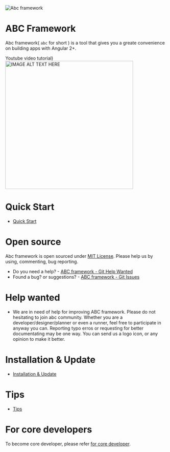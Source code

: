 ![Abc framework](https://raw.githubusercontent.com/wiki/thruthesky/abcframework/front-title.jpg)

# ABC Framework

Abc framework( `abc` for short ) is a tool that gives you a greate convenience on building apps with Angular 2+.




Youtube video tutorial)<br>
<a href="https://www.youtube.com/watch?v=nN3ifO_c05I" target="_blank"><img src="https://raw.githubusercontent.com/wiki/thruthesky/abcframework/video.jpg?dummy=1" alt="IMAGE ALT TEXT HERE" width="400"/></a>


# Quick Start

* [Quick Start](https://github.com/thruthesky/abcframework/wiki/Quick-Start)


# Open source

Abc framework is open sourced under [MIT License](https://github.com/thruthesky/abcframework/blob/master/License.md). Please help us by using, commenting, bug reporting.

* Do you need a help? - [ABC framework - Git Help Wanted](https://github.com/thruthesky/abcframework/issues?q=is%3Aopen+is%3Aissue+label%3A%22help+wanted%22)
* Found a bug? or suggestions? -  [ABC framework - Git Issues](https://github.com/thruthesky/abcframework/issues)



# Help wanted

* We are in need of help for improving ABC framework. Please do not hesitating to join abc community. Whether you are a developer/designer/planner or even a runner, feel free to participate in anyway you can. Reporting typo erros or requesting for better documentating may be one way. You can send us a logo icon, or any opinion to make it better.



# Installation &amp; Update

* [Installation &amp; Update](https://github.com/thruthesky/abcframework/wiki/Installation)



# Tips

* [Tips](https://github.com/thruthesky/abcframework/wiki/Tips)


# For core developers

To become core developer, please refer [for core developer](https://github.com/thruthesky/abcframework/wiki/Core-Developers).
